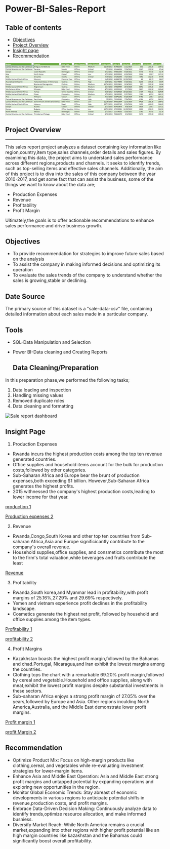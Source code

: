 # Power-BI-Sales-Report

## Table of contents

- [Objectives](#objectives)
- [Project Overview](#project-overview)
- [Insight page](#insight-page)
- [Recommendation](#recommendation)
  

![](500Salesdataset.JPG)

## Project Overview

---

This sales report project analyzes a dataset containing key information like region,country,item type,sales channels,order details and sales figures. By examining this data, the project aims to understand sales performance across different regions,products and channels. it seeks to identify trends, such as top-selling items and effective sales channels. Additionally, the aim of this project is to diva into the sales of this company between the year 2010-2017, and get some fact that can assist the business, some of the things we want to know about the data are;
* Production Expenses
* Revenue
* Profitability
* Profit Margin
  
Uitimately,the goals is to offer actionable recommendations to enhance sales performance and drive business growth.

## Objectives

* To provide recommendation for strategies to improve future sales based on the analysis
* To assist the company in making informed decisions and optimizing its operation
* To evaluate the sales trends of the company to understand whether the sales is growing,stable or declining.

## Date Source
The primary source of this dataset is a "sale-data-csv" file, containing detailed information about each sales made in a particular company.

## Tools
- SQL-Data Manipulation and Selection
- Power BI-Data cleaning and Creating Reports

  ## Data Cleaning/Preparation
In this preparation phase,we performed the following tasks;
1. Data loading and inspection
2. Handling missing values
3. Removed duplicate roles
4. Data cleaning and formatting

   
![Sale report dashboard](https://github.com/Bamisaye-Bukola/Power-BI-Sales-Report/assets/158211833/cc2e941a-b9a6-41f2-99d3-d5fb9baab671)

## Insight Page
1.  Production Expenses
 
 *  Rwanda incurs the highest production costs among the top ten revenue generated countries.
 *  Office supplies and household items account for the bulk for production costs,followed by other categories.
 *  Sub-Saharan Africa and Europe bear the brunt of production expenses,both exceeding $1 billion. However,Sub-Saharan Africa generates the highest profits.
 *  2015 withnessed the company's highest production costs,leading to lower income for that year.

   
 [production 1](https://github.com/Bamisaye-Bukola/Power-BI-Sales-Report/assets/158211833/97d9e96a-6ecc-440f-b816-a53edb764e65)



[Production expenses 2](https://github.com/Bamisaye-Bukola/Power-BI-Sales-Report/assets/158211833/54d0f6cd-7c46-4599-96c3-e4e500930588)

2. Revenue

* Rwanda,Congo,South Korea and other top ten countries from Sub-saharan Africa,Asia and Europe significicantly contribute to the company's overall revenue.
* Household supplies,office supplies, and consmetics contribute the most to the firm's total valuation,while beverages and fruits contribute the least

[Revenue](https://github.com/Bamisaye-Bukola/Power-BI-Sales-Report/assets/158211833/100feb71-ad82-4277-a161-bf45f617f2b5)


3. Profitability

* Rwanda,South korea,and Myanmar lead in profitability,with profit margins of 25.16%,27.29% and 29.69% respectively.
* Yemen and vietnam experience profit declines in the profitability landscape.
*  Cosmetics generate the highest net profit, followed by household and office supplies among the item types.

  [Profitability 1](https://github.com/Bamisaye-Bukola/Power-BI-Sales-Report/assets/158211833/cfd7a730-3b00-40d4-900e-484472cf9e99)
  
[profitability 2](https://github.com/Bamisaye-Bukola/Power-BI-Sales-Report/assets/158211833/3bdb04d6-98b9-4446-93f1-cde9d9ab2982)


4. Profit Margins

* Kazakhstan boasts the highest profit margin,followed by the Bahamas and chad.Portugal, Nicaragua,and Iran exhibit the lowest margins among the countries.
* Clothing tops the chart with a remarkable 69.20% profit margin,followed by cereal and vegetable.Household and office supplies, along with meat,exhibit the lowest profit margins despite substantial investments in these sectors.
*  Sub-saharan Africa enjoys a strong profit margin of 27.05% over the years,followed by Europe and Asia. Other regions inculding North America,Australia, and  the Middle East demonstrate lower profit margins.

  
[Profit margin 1](https://github.com/Bamisaye-Bukola/Power-BI-Sales-Report/assets/158211833/8266df91-b850-4b5f-87d6-0c1a5b3ba951)

[profit Margin 2](https://github.com/Bamisaye-Bukola/Power-BI-Sales-Report/assets/158211833/0df9c584-015d-4667-9e3a-46911cf690c3)


## Recommendation

* Optimize Product Mix: Focus on high-margin products like clothing,cereal, and vegetables while re-evaluating investment strategies for lower-margin items.
*  Enhance Asia and Middle East Operation: Asia and Middle East strong profit margins and untapped potential by expanding operations and exploring new opportunities in the region.
*  Monitor Global Economic Trends: Stay abreast of economic developments in various regions to anticipate potential shifts in revenue,production costs, and profit margins.
*  Embrace Data-Driven Decision Making: Continuously analyze data to identify trends,optimize resource allocation, and make informed busniess.
*  Diversify Market Reach: While North America remains a crucial market,expanding into other regions with higher profit potential like an high margin countries like kazakhstan and the Bahamas could significantly boost overall profitability.


